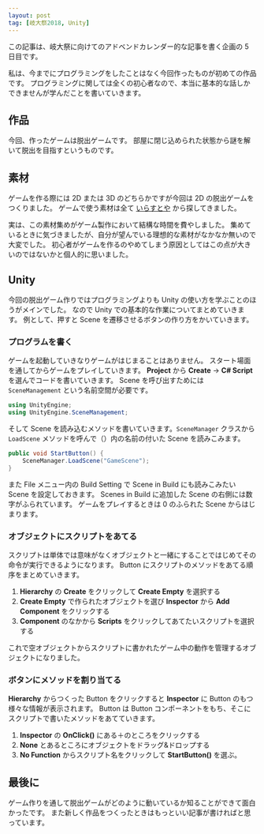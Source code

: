 ```yaml
---
layout: post
tag: [岐大祭2018, Unity]
---
```


この記事は、岐大祭に向けてのアドベンドカレンダー的な記事を書く企画の 5 日目です。

私は、今までにプログラミングをしたことはなく今回作ったものが初めての作品です。
プログラミングに関しては全くの初心者なので、本当に基本的な話しかできませんが学んだことを書いていきます。

## 作品

今回、作ったゲームは脱出ゲームです。
部屋に閉じ込められた状態から謎を解いて脱出を目指すというものです。

## 素材

ゲームを作る際には 2D または 3D のどちらかですが今回は 2D の脱出ゲームをつくりました。
ゲームで使う素材は全て [いらすとや](https://www.irasutoya.com) から探してきました。

実は、この素材集めがゲーム製作において結構な時間を費やしました。
集めているときに気づきましたが、自分が望んでいる理想的な素材がなかなか無いので大変でした。
初心者がゲームを作るのやめてしまう原因としてはこの点が大きいのではないかと個人的に思いました。

## Unity

今回の脱出ゲーム作りではプログラミングよりも Unity の使い方を学ぶことのほうがメインでした。
なので Unity での基本的な作業についてまとめていきます。
例として、押すと Scene を遷移させるボタンの作り方をかいていきます。

### プログラムを書く

ゲームを起動していきなりゲームがはじまることはありません。
スタート場面を通してからゲームをプレイしていきます。
**Project** から **Create** → **C# Script** を選んでコードを書いていきます。
Scene を呼び出すためには `SceneManagement` という名前空間が必要です。

```cs
using UnityEngine;
using UnityEngine.SceneManagement;
```

そして Scene を読み込むメソッドを書いていきます。`SceneManager` クラスから `LoadScene` メソッドを呼んで（）内の名前の付いた Scene を読みこみます。

```cs
public void StartButton() {
    SceneManager.LoadScene("GameScene");
}
```

また File メニュー内の Build Setting で Scene in Build にも読みこみたい Scene を設定しておきます。
Scenes in Build に追加した Scene の右側には数字がふられています。
ゲームをプレイするときは 0 のふられた Scene からはじまります。

### オブジェクトにスクリプトをあてる

スクリプトは単体では意味がなくオブジェクトと一緒にすることではじめてその命令が実行できるようになります。
Button にスクリプトのメソッドをあてる順序をまとめていきます。

1. **Hierarchy** の **Create** をクリックして **Create Empty** を選択する
2. **Create Empty** で作られたオブジェクトを選び **Inspector** から **Add Component** をクリックする
3. **Component** のなかから **Scripts** をクリックしてあてたいスクリプトを選択する

これで空オブジェクトからスクリプトに書かれたゲーム中の動作を管理するオブジェクトになりました。

### ボタンにメソッドを割り当てる

**Hierarchy** からつくった Button をクリックすると **Inspector** に Button のもつ様々な情報が表示されます。
Button は Button コンポーネントをもち、そこにスクリプトで書いたメソッドをあてていきます。

1. **Inspector** の **OnClick()** にある＋のところをクリックする
2. **None** とあるところにオブジェクトをドラッグ&ドロップする
3. **No Function** からスクリプト名をクリックして **StartButton()** を選ぶ。

## 最後に

ゲーム作りを通して脱出ゲームがどのように動いているか知ることができて面白かったです。
また新しく作品をつくったときはもっといい記事が書ければと思っています。
